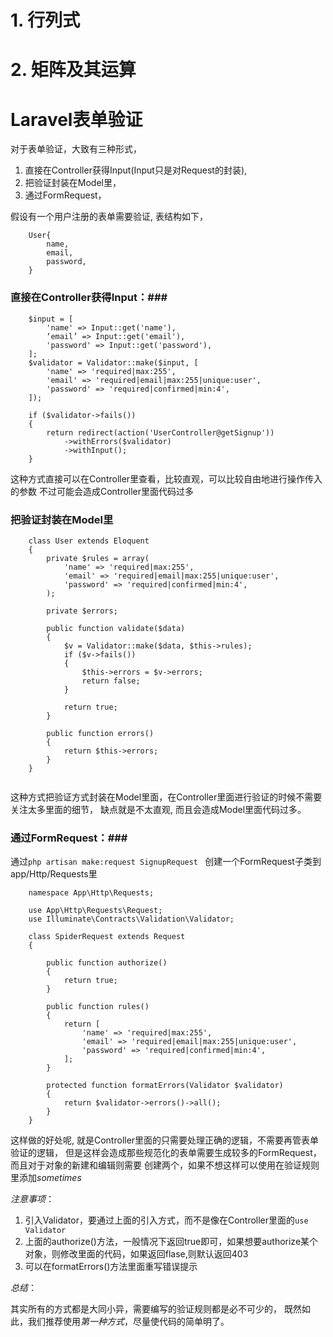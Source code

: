 # 1. 行列式

# 2. 矩阵及其运算

# Laravel表单验证 #

对于表单验证，大致有三种形式，

1. 直接在Controller获得Input(Input只是对Request的封装), 
2. 把验证封装在Model里，
3. 通过FormRequest，

假设有一个用户注册的表单需要验证, 表结构如下，

```
	User{
		name,
		email,
		password,
	}	
```

### 直接在Controller获得Input：###

```
	$input = [
        'name' => Input::get('name'),
        ‘email’ => Input::get('email'),
        'password' => Input::get('password'),
    ];        
    $validator = Validator::make($input, [
        'name' => 'required|max:255',
        'email' => 'required|email|max:255|unique:user',
        'password' => 'required|confirmed|min:4',
    ]);

    if ($validator->fails())
    {
        return redirect(action('UserController@getSignup'))
            ->withErrors($validator)
            ->withInput();
    }
```
这种方式直接可以在Controller里查看，比较直观，可以比较自由地进行操作传入的参数
不过可能会造成Controller里面代码过多

### 把验证封装在Model里 ###
```
	class User extends Eloquent
	{
	    private $rules = array(
	        'name' => 'required|max:255',
	        'email' => 'required|email|max:255|unique:user',
	        'password' => 'required|confirmed|min:4',
	    );

	    private $errors;

	    public function validate($data)
	    {
	        $v = Validator::make($data, $this->rules);
	        if ($v->fails())
	        {
	            $this->errors = $v->errors;
	            return false;
	        }

	        return true;
		}

		public function errors()
	    {
	        return $this->errors;
	    }
	}
	
```
这种方式把验证方式封装在Model里面，在Controller里面进行验证的时候不需要关注太多里面的细节，
缺点就是不太直观, 而且会造成Model里面代码过多。

### 通过FormRequest：###

通过```php artisan make:request SignupRequest ```
创建一个FormRequest子类到app/Http/Requests里

```
	namespace App\Http\Requests;

	use App\Http\Requests\Request;
	use Illuminate\Contracts\Validation\Validator;

	class SpiderRequest extends Request
	{
	    
	    public function authorize()
	    {
	        return true;
	    }
	    
	    public function rules()
	    {
	        return [
	            'name' => 'required|max:255',
		        'email' => 'required|email|max:255|unique:user',
		        'password' => 'required|confirmed|min:4',
	        ];
	    }

	    protected function formatErrors(Validator $validator)
	    {
	        return $validator->errors()->all();
	    }
	}

```
这样做的好处呢, 就是Controller里面的只需要处理正确的逻辑，不需要再管表单验证的逻辑，
但是这样会造成那些规范化的表单需要生成较多的FormRequest，而且对于对象的新建和编辑则需要
创建两个，如果不想这样可以使用在验证规则里添加*sometimes*

*注意事项*：

1. 引入Validator，要通过上面的引入方式，而不是像在Controller里面的```use Validator```
2. 上面的authorize()方法，一般情况下返回true即可，如果想要authorize某个对象，则修改里面的代码，如果返回flase,则默认返回403
3. 可以在formatErrors()方法里面重写错误提示

*总结*：

其实所有的方式都是大同小异，需要编写的验证规则都是必不可少的，
既然如此，我们推荐使用*第一种方式*，尽量使代码的简单明了。

